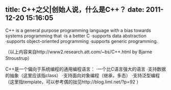 title: C++之父|创始人说，什么是C++？
date: 2011-12-20 15:16:05
---

C++ is a general purpose programming language with a bias towards systems programming that
	·is a better C
	·supports data abstraction
	·supports object-oriented programming
	·supports generic programming.

（以上内容来自http://www2.research.att.com/~bs/C++.html by Bjarne Stroustrup）

C++是一个偏向于系统编程的通用编程语言：
	·一个比C语言强大的语言
	·支持数据的抽象（这里应该指class）
	·支持面向对象编程（继承，多态）
	·支持泛型编程（这里指template，可以参考偶的拙见http://blog.liml.net/?p=92 ）